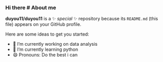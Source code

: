 ### Hi there # About me

**duyou11/duyou11** is a ✨ _special_ ✨ repository because its `README.md` (this file) appears on your GitHub profile.

Here are some ideas to get you started:

- 🔭 I’m currently working on data analysis
- 🌱 I’m currently learning python
- 😄 Pronouns: Do the best i can
